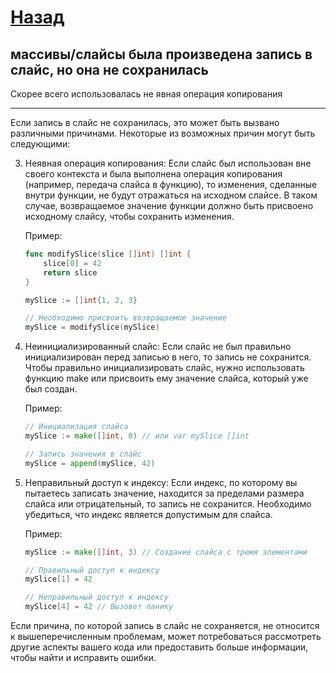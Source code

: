 # [Назад](/L1/L1_.md)

## массивы/слайсы была произведена запись в слайс, но она не сохранилась

Скорее всего использовалась не явная операция копирования

--------------------------------
Если запись в слайс не сохранилась, это может быть вызвано различными причинами. Некоторые из возможных причин могут быть следующими:

3. Неявная операция копирования: Если слайс был использован вне своего контекста и была выполнена операция копирования (например, передача слайса в функцию), то изменения, сделанные внутри функции, не будут отражаться на исходном слайсе. В таком случае, возвращаемое значение функции должно быть присвоено исходному слайсу, чтобы сохранить изменения.

   Пример:

   ```go
   func modifySlice(slice []int) []int {
       slice[0] = 42
       return slice
   }
   
   mySlice := []int{1, 2, 3}
   
   // Необходимо присвоить возвращаемое значение
   mySlice = modifySlice(mySlice)
   ```

1. Неинициализированный слайс: Если слайс не был правильно инициализирован перед записью в него, то запись не сохранится. Чтобы правильно инициализировать слайс, нужно использовать функцию make или присвоить ему значение слайса, который уже был создан.

   Пример:

   ```go
   // Инициализация слайса
   mySlice := make([]int, 0) // или var mySlice []int
   
   // Запись значения в слайс
   mySlice = append(mySlice, 42)
   ```

2. Неправильный доступ к индексу: Если индекс, по которому вы пытаетесь записать значение, находится за пределами размера слайса или отрицательный, то запись не сохранится. Необходимо убедиться, что индекс является допустимым для слайса.

   Пример:

   ```go
   mySlice := make([]int, 3) // Создание слайса с тремя элементами
   
   // Правильный доступ к индексу
   mySlice[1] = 42
   
   // Неправильный доступ к индексу
   mySlice[4] = 42 // Вызовет панику
   ```

Если причина, по которой запись в слайс не сохраняется, не относится к вышеперечисленным проблемам, может потребоваться рассмотреть другие аспекты вашего кода или предоставить больше информации, чтобы найти и исправить ошибки.
